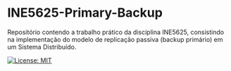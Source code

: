 # INE5625-Primary-Backup
Repositório contendo a trabalho prático da disciplina INE5625, consistindo na implementação do modelo de replicação passiva (backup primário) em um Sistema Distribuído.

[![License: MIT](https://img.shields.io/badge/License-MIT-yellow.svg)](https://opensource.org/licenses/MIT)
